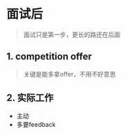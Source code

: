 # 面试后
> 面试只是第一步，更长的路还在后面

## 1. competition offer
> 关键是能多拿offer，不用不好意思


## 2. 实际工作
- 主动
- 多要feedback
